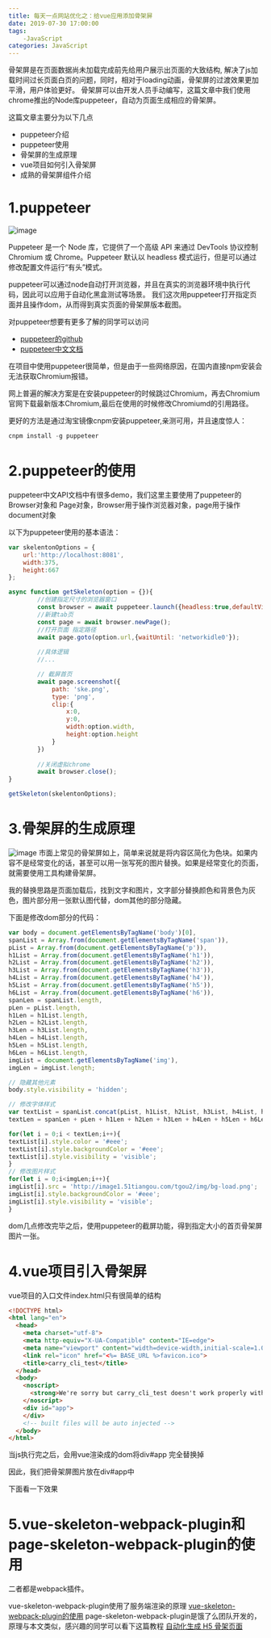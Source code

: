 ```yaml
---
title: 每天一点网站优化之：给vue应用添加骨架屏
date: 2019-07-30 17:00:00
tags: 
    -JavaScript 
categories: JavaScript
---
```

骨架屏是在页面数据尚未加载完成前先给用户展示出页面的大致结构, 解决了js加载时间过长页面白页的问题，同时，相对于loading动画，骨架屏的过渡效果更加平滑，用户体验更好。
骨架屏可以由开发人员手动编写，这篇文章中我们使用chrome推出的Node库puppeteer，自动为页面生成相应的骨架屏。
<!--more-->
这篇文章主要分为以下几点
- puppeteer介绍
- puppeteer使用
- 骨架屏的生成原理
- vue项目如何引入骨架屏
- 成熟的骨架屏组件介绍
# 1.puppeteer
![image](http://zhang-yue.oss-cn-beijing.aliyuncs.com/bingshan/截图1564466057770.png)

Puppeteer 是一个 Node 库，它提供了一个高级 API 来通过 DevTools 协议控制 Chromium 或 Chrome。Puppeteer 默认以 headless 模式运行，但是可以通过修改配置文件运行“有头”模式。

puppeteer可以通过node自动打开浏览器，并且在真实的浏览器环境中执行代码，因此可以应用于自动化黑盒测试等场景。
我们这次用puppeteer打开指定页面并且操作dom，从而得到真实页面的骨架屏版本截图。
 
对puppeteer想要有更多了解的同学可以访问
- [puppeteer的github](https://github.com/GoogleChrome/puppeteer)
- [puppeteer中文文档](https://zhaoqize.github.io/puppeteer-api-zh_CN/#/)

在项目中使用puppeteer很简单，但是由于一些网络原因，在国内直接npm安装会无法获取Chromium报错。

网上普遍的解决方案是在安装puppeteer的时候跳过Chromium，再去Chromium官网下载最新版本Chromium,最后在使用的时候修改Chromiumd的引用路径。

更好的方法是通过淘宝镜像cnpm安装puppeteer,亲测可用，并且速度惊人：
```javascript
cnpm install -g puppeteer
```

# 2.puppeteer的使用
puppeteer中文API文档中有很多demo，我们这里主要使用了puppeteer的 Browser对象和 Page对象，Browser用于操作浏览器对象，page用于操作document对象

以下为puppeteer使用的基本语法：
```javascript
var skelentonOptions = {
    url:'http://localhost:8081',
    width:375,
    height:667
};

async function getSkeleton(option = {}){
        //创建指定尺寸的浏览器窗口
        const browser = await puppeteer.launch({headless:true,defaultViewport:{width:option.width, height:option.height}});
        //新建tab页
        const page = await browser.newPage();
        //打开页面 指定路径
        await page.goto(option.url,{waitUntil: 'networkidle0'});
        
        //具体逻辑
        //...

        // 截屏首页
        await page.screenshot({
            path: 'ske.png',
            type: 'png',
            clip:{
                x:0,
                y:0,
                width:option.width,
                height:option.height
            }
        })
        
        //关闭虚拟chrome
        await browser.close();
}

getSkeleton(skelentonOptions);
```
# 3.骨架屏的生成原理
![image](http://zhang-yue.oss-cn-beijing.aliyuncs.com/bingshan/截图1564468224211.png
)
市面上常见的骨架屏如上，简单来说就是将内容区简化为色块。如果内容不是经常变化的话，甚至可以用一张写死的图片替换。如果是经常变化的页面，
就需要使用工具构建骨架屏。

我的替换思路是页面加载后，找到文字和图片，文字部分替换颜色和背景色为灰色，图片部分用一张默认图代替，dom其他的部分隐藏。

下面是修改dom部分的代码：
```javascript
var body = document.getElementsByTagName('body')[0],
spanList = Array.from(document.getElementsByTagName('span')),
pList = Array.from(document.getElementsByTagName('p')),
h1List = Array.from(document.getElementsByTagName('h1')),
h2List = Array.from(document.getElementsByTagName('h2')),
h3List = Array.from(document.getElementsByTagName('h3')),
h4List = Array.from(document.getElementsByTagName('h4')),
h5List = Array.from(document.getElementsByTagName('h5')),
h6List = Array.from(document.getElementsByTagName('h6')),
spanLen = spanList.length,
pLen = pList.length,
h1Len = h1List.length,
h2Len = h2List.length,
h3Len = h3List.length,
h4Len = h4List.length,
h5Len = h5List.length,
h6Len = h6List.length,
imgList = document.getElementsByTagName('img'),
imgLen = imgList.length;

// 隐藏其他元素
body.style.visibility = 'hidden';

// 修改字体样式
var textList = spanList.concat(pList, h1List, h2List, h3List, h4List, h5List, h6List),
textLen = spanLen + pLen + h1Len + h2Len + h3Len + h4Len + h5Len + h6Len;

for(let i = 0;i < textLen;i++){
textList[i].style.color = '#eee';
textList[i].style.backgroundColor = '#eee';
textList[i].style.visibility = 'visible';
}
// 修改图片样式
for(let i = 0;i<imgLen;i++){
imgList[i].src = 'http://image1.51tiangou.com/tgou2/img/bg-load.png';
imgList[i].style.backgroundColor = '#eee';
imgList[i].style.visibility = 'visible';
}
```
dom几点修改完毕之后，使用puppeteer的截屏功能，得到指定大小的首页骨架屏图片一张。

# 4.vue项目引入骨架屏
vue项目的入口文件index.html只有很简单的结构
```html
<!DOCTYPE html>
<html lang="en">
  <head>
    <meta charset="utf-8">
    <meta http-equiv="X-UA-Compatible" content="IE=edge">
    <meta name="viewport" content="width=device-width,initial-scale=1.0">
    <link rel="icon" href="<%= BASE_URL %>favicon.ico">
    <title>carry_cli_test</title>
  </head>
  <body>
    <noscript>
      <strong>We're sorry but carry_cli_test doesn't work properly without JavaScript enabled. Please enable it to continue.</strong>
    </noscript>
    <div id="app">
    </div>
    <!-- built files will be auto injected -->
  </body>
</html>
```
当js执行完之后，会用vue渲染成的dom将div#app 完全替换掉

因此，我们把骨架屏图片放在div#app中

下面看一下效果

# 5.vue-skeleton-webpack-plugin和page-skeleton-webpack-plugin的使用
二者都是webpack插件。

vue-skeleton-webpack-plugin使用了服务端渲染的原理
[vue-skeleton-webpack-plugin的使用](https://github.com/lavas-project/vue-skeleton-webpack-plugin)
page-skeleton-webpack-plugin是饿了么团队开发的，原理与本文类似，感兴趣的同学可以看下这篇教程
[自动化生成 H5 骨架页面](https://zhuanlan.zhihu.com/p/34702561)



